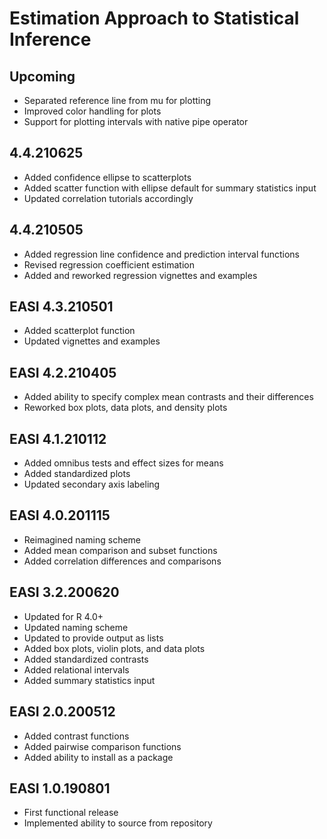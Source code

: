 # Estimation Approach to Statistical Inference

## Upcoming

- Separated reference line from mu for plotting
- Improved color handling for plots
- Support for plotting intervals with native pipe operator

## 4.4.210625

- Added confidence ellipse to scatterplots
- Added scatter function with ellipse default for summary statistics input
- Updated correlation tutorials accordingly

## 4.4.210505

- Added regression line confidence and prediction interval functions
- Revised regression coefficient estimation
- Added and reworked regression vignettes and examples

## EASI 4.3.210501

- Added scatterplot function
- Updated vignettes and examples

## EASI 4.2.210405

- Added ability to specify complex mean contrasts and their differences
- Reworked box plots, data plots, and density plots

## EASI 4.1.210112

- Added omnibus tests and effect sizes for means
- Added standardized plots
- Updated secondary axis labeling

## EASI 4.0.201115

- Reimagined naming scheme
- Added mean comparison and subset functions
- Added correlation differences and comparisons

## EASI 3.2.200620

- Updated for R 4.0+
- Updated naming scheme
- Updated to provide output as lists
- Added box plots, violin plots, and data plots
- Added standardized contrasts
- Added relational intervals
- Added summary statistics input

## EASI 2.0.200512

- Added contrast functions
- Added pairwise comparison functions
- Added ability to install as a package

## EASI 1.0.190801

- First functional release
- Implemented ability to source from repository
